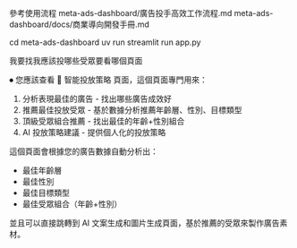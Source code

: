 參考使用流程
meta-ads-dashboard/廣告投手高效工作流程.md
meta-ads-dashboard/docs/商業導向開發手冊.md

cd meta-ads-dashboard
uv run streamlit run app.py

我要找我應該投哪些受眾要看哪個頁面

⏺ 您應該查看 🎯 智能投放策略 頁面，這個頁面專門用來：

  1. 分析表現最佳的廣告 - 找出哪些廣告成效好
  2. 推薦最佳投放受眾 - 基於數據分析推薦年齡層、性別、目標類型
  3. 頂級受眾組合推薦 - 找出最佳的年齡+性別組合
  4. AI 投放策略建議 - 提供個人化的投放策略

  這個頁面會根據您的廣告數據自動分析出：
  - 最佳年齡層
  - 最佳性別
  - 最佳目標類型
  - 最佳受眾組合（年齡+性別）

  並且可以直接跳轉到 AI 文案生成和圖片生成頁面，基於推薦的受眾來製作廣告素材。